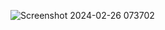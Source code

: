 ![Screenshot 2024-02-26 073702](https://github.com/apham00/ATM/assets/93849753/22bee3b8-af1a-43e4-89ec-2917a749d5fe)
